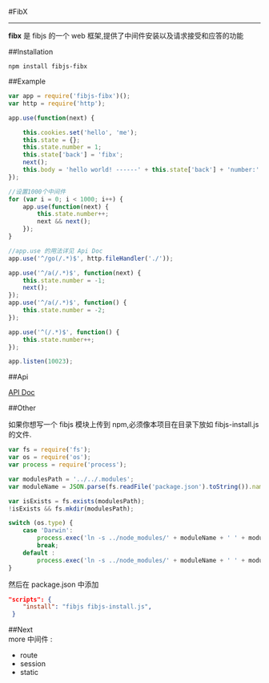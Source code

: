 #FibX

***

**fibx** 是 fibjs 的一个 web 框架,提供了中间件安装以及请求接受和应答的功能

##Installation
  
```
npm install fibjs-fibx
```

##Example     

```javascript
var app = require('fibjs-fibx')();
var http = require('http');

app.use(function(next) {

    this.cookies.set('hello', 'me');
    this.state = {};
    this.state.number = 1;
    this.state['back'] = 'fibx';
    next();
    this.body = 'hello world! ------' + this.state['back'] + 'number:' + this.state.number;
});

//设置1000个中间件
for (var i = 0; i < 1000; i++) {
    app.use(function(next) {
        this.state.number++;
        next && next();
    });
}

//app.use 的用法详见 Api Doc
app.use('^/go(/.*)$', http.fileHandler('./'));

app.use('^/a(/.*)$', function(next) {
    this.state.number = -1;
    next();
});
app.use('^/a(/.*)$', function() {
    this.state.number = -2;
});

app.use('^(/.*)$', function() {
    this.state.number++;
});

app.listen(10023);
```

##Api

[API Doc](https://github.com/fibx/fibx/blob/master/doc/api.md)
       
##Other          

如果你想写一个 fibjs 模块上传到 npm,必须像本项目在目录下放如 fibjs-install.js 的文件.							

```javascript			 
var fs = require('fs');
var os = require('os');
var process = require('process');

var modulesPath = '../../.modules';
var moduleName = JSON.parse(fs.readFile('package.json').toString()).name;

var isExists = fs.exists(modulesPath);
!isExists && fs.mkdir(modulesPath);

switch (os.type) {
    case 'Darwin':
        process.exec('ln -s ../node_modules/' + moduleName + ' ' + modulesPath + '/' + moduleName);
        break;
    default :
        process.exec('ln -s ../node_modules/' + moduleName + ' ' + modulesPath + '/' + moduleName);
}
```

然后在 package.json 中添加     
  
```json					
"scripts": {
    "install": "fibjs fibjs-install.js",
 }
```           

##Next      
more 中间件 : 					

* route							
* session								
* static